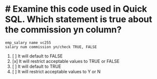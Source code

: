 # # Examine this code used in Quick SQL. Which statement is true about the commission yn column?

```
emp_salary name vc255
salary num commission yn/check TRUE, FALSE
```

1. [ ] It will default to FALSE
1. [x] It will restrict acceptable values to TRUE or FALSE
1. [ ] It will default to TRUE
1. [ ] It will restrict acceptable values to Y or N